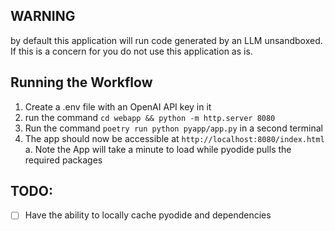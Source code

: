 ## WARNING 
by default this application will run code generated by an LLM unsandboxed.
If this is a concern for you do not use this application as is.

## Running the Workflow
1. Create a .env file with an OpenAI API key in it
2. run the command `cd webapp && python -m http.server 8080`
3. Run the command `poetry run python pyapp/app.py` in a second terminal
4. The app should now be accessible at `http://localhost:8080/index.html`
    a. Note the App will take a minute to load while pyodide pulls the required packages

## TODO:

- [ ] Have the ability to locally cache pyodide and dependencies